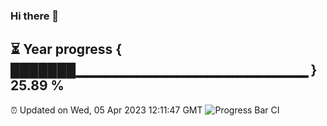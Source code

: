 ### Hi there 👋
⏳ Year progress { ███████▁▁▁▁▁▁▁▁▁▁▁▁▁▁▁▁▁▁▁▁▁▁▁ } 25.89 %
---
⏰ Updated on Wed, 05 Apr 2023 12:11:47 GMT
![Progress Bar CI](https://github.com/Moyi321/Moyi321/workflows/Progress%20Bar%20CI/badge.svg)
